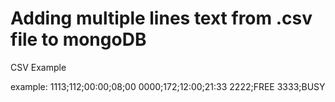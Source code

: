 # Adding multiple lines text from .csv file to mongoDB
CSV Example

example:
1113;112;00:00;08;00
0000;172;12:00;21:33
2222;FREE
3333;BUSY


